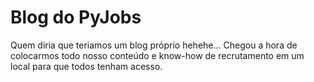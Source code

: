 # Blog do PyJobs

Quem diria que teriamos um blog próprio hehehe... Chegou a hora de colocarmos todo nosso conteúdo e know-how de recrutamento em um local para que todos tenham acesso.
